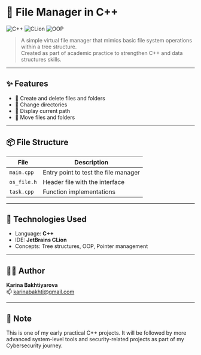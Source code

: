 
# 📂 File Manager in C++

![C++](https://img.shields.io/badge/C++-00599C?style=for-the-badge&logo=c%2B%2B&logoColor=white)
![CLion](https://img.shields.io/badge/CLion-000000?style=for-the-badge&logo=clion&logoColor=white)
![OOP](https://img.shields.io/badge/OOP-Programming-orange?style=for-the-badge)

> A simple virtual file manager that mimics basic file system operations within a tree structure.  
> Created as part of academic practice to strengthen C++ and data structures skills.

---

## ✨ Features

- 📁 Create and delete files and folders
- 🔁 Change directories
- 📌 Display current path
- 🚀 Move files and folders

---

## 📦 File Structure

| File         | Description                            |
|--------------|----------------------------------------|
| `main.cpp`   | Entry point to test the file manager   |
| `os_file.h`  | Header file with the interface         |
| `task.cpp`   | Function implementations               |

---

## 🧰 Technologies Used

- Language: **C++**
- IDE: **JetBrains CLion**
- Concepts: Tree structures, OOP, Pointer management

---

## 👩‍💻 Author

**Karina Bakhtiyarova**  
📫 [karinabakhti@gmail.com](mailto:karinabakhti@gmail.com)

---

## 📌 Note

This is one of my early practical C++ projects. It will be followed by more advanced system-level tools and security-related projects as part of my Cybersecurity journey.
